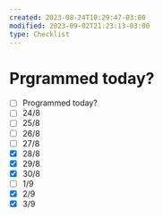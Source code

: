 ```yaml
---
created: 2023-08-24T10:29:47-03:00
modified: 2023-09-02T21:23:13-03:00
type: Checklist
---
```


# Prgrammed today?

- [ ] Programmed today?
- [ ] 24/8
- [ ] 25/8
- [ ] 26/8
- [ ] 27/8
- [x] 28/8
- [x] 29/8
- [x] 30/8
- [ ] 1/9
- [x] 2/9
- [x] 3/9
